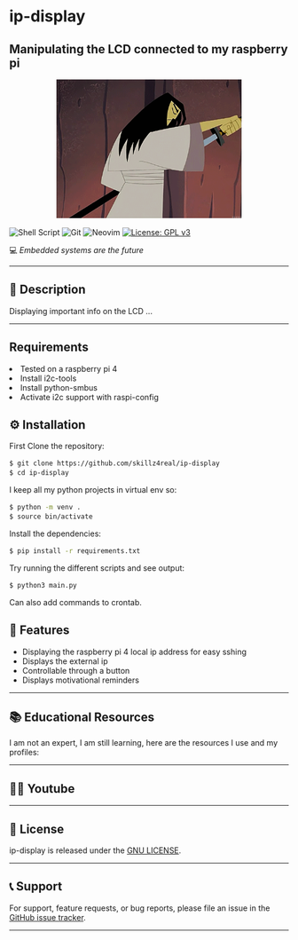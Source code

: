 # ip-display

## Manipulating the LCD connected to my raspberry pi

<p align="center">
  <img src="mascot.gif" alt="Mascot" height="250px">
</p>

 ![Shell Script](https://img.shields.io/badge/shell_script-%23121011.svg?style=for-the-badge&logo=gnu-bash&logoColor=white)
 ![Git](https://img.shields.io/badge/git-%23F05033.svg?style=for-the-badge&logo=git&logoColor=white)
 ![Neovim](https://img.shields.io/badge/NeoVim-%2357A143.svg?&style=for-the-badge&logo=neovim&logoColor=white) 
 [![License: GPL v3](https://img.shields.io/badge/License-GPLv3-blue.svg)](https://www.gnu.org/licenses/gpl-3.0) 

💻 *Embedded systems are the future*

---

## 📜 Description

Displaying important info on the LCD ...

---

## Requirements

<li> Tested on a raspberry pi 4</li>
<li> Install i2c-tools </li>
<li> Install python-smbus </li>
<li> Activate i2c support with raspi-config </li> 


## ⚙️ Installation

First Clone the repository:

```bash
$ git clone https://github.com/skillz4real/ip-display
$ cd ip-display
```

I keep all my python projects in virtual env so:
```bash
$ python -m venv .
$ source bin/activate
```

Install the dependencies:

```bash
$ pip install -r requirements.txt
```

Try running the different scripts and see output:
```bash
$ python3 main.py
```

Can also add commands to crontab. 

## 🌟 Features

- Displaying the raspberry pi 4 local ip address for easy sshing
- Displays the external ip
- Controllable through a button
- Displays motivational reminders
  
---

## 📚 Educational Resources

I am not an expert, I am still learning, here are the resources I use and my profiles:

<!--- [Hack The Box](https://app.hackthebox.com/profile/1776662)-->
<!--- [Try Hack Me](https://tryhackme.com/p/skillz4real)-->
<!--- [Leet Code](https://leetcode.com/skillz4real/)-->

---

## 👨‍💻 Youtube

<!-- Youtube -->

---

## 📄 License

ip-display is released under the [GNU LICENSE](LICENSE).

---

## 📞 Support

For support, feature requests, or bug reports, please file an issue in the [GitHub issue tracker](https://github.com/skillz4real/sh-scripts/issues).

---

